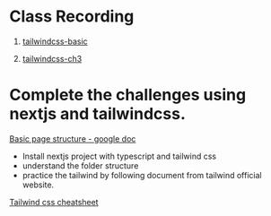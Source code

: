 # Class Recording

1. [tailwindcss-basic](https://youtu.be/3nyzRSSNDAE)

2. [tailwindcss-ch3](https://youtu.be/RlSKM9zKsjQ)


# Complete the challenges using nextjs and tailwindcss.

[Basic page structure - google doc](https://docs.google.com/document/d/144gpYdeVUQljEFQBK_-x5M4KSM3R9Dc7mLkQpQNFjwA/edit#heading=h.dnje4qsk4zbo)

- Install nextjs project with typescript and tailwind css
- understand the folder structure
- practice the tailwind by following document from tailwind official website.

[Tailwind css cheatsheet](https://tailwindcomponents.com/cheatsheet/)

